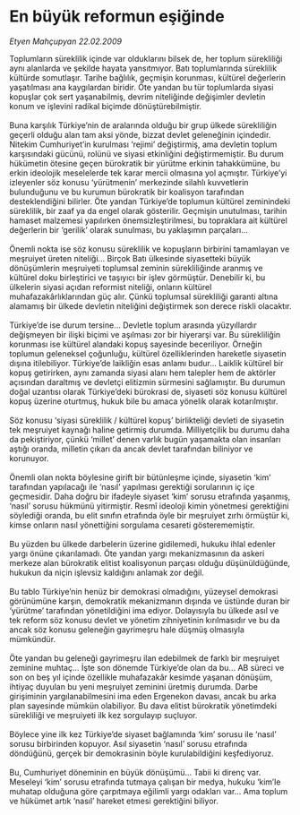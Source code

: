 # En büyük reformun eşiğinde

*Etyen Mahçupyan 22.02.2009*

<div class="taraf_structure_2col_1zq">
<div class="margen_n">



 <p>Toplumların süreklilik içinde var olduklarını bilsek de, her toplum sürekliliği aynı alanlarda ve şekilde hayata yansıtmıyor. Batı toplumlarında süreklilik kültürde somutlaşır. Tarihe bağlılık, geçmişin korunması, kültürel değerlerin yaşatılması ana kaygılardan biridir. Öte yandan bu tür toplumlarda siyasi kopuşlar çok sert yaşanabilmiş, devrim niteliğinde değişimler devletin konum ve işlevini radikal biçimde dönüştürebilmiştir. <br/><br/>Buna karşılık Türkiye’nin de aralarında olduğu bir grup ülkede sürekliliğin geçerli olduğu alan tam aksi yönde, bizzat devlet geleneğinin içindedir. Nitekim Cumhuriyet’in kurulması ‘rejimi’ değiştirmiş, ama devletin toplum karşısındaki gücünü, rolünü ve siyasi etkinliğini değiştirmemiştir. Bu durum hükümetin ötesine geçen bürokratik bir yürütme erkinin tahakkümüne, bu erkin ideolojik meselelerde tek karar mercii olmasına yol açmıştır. Türkiye’yi izleyenler söz konusu ‘yürütmenin’ merkezinde silahlı kuvvetlerin bulunduğunu ve bu kurumun bürokratik bir koalisyon tarafından desteklendiğini bilirler. Öte yandan Türkiye’de toplumun kültürel zeminindeki süreklilik, bir zaaf ya da engel olarak gösterilir. Geçmişin unutulması, tarihin hamaset malzemesi yapılırken önemsizleştirilmesi, bu topraklara ait kültürel değerlerin bir ‘gerilik’ olarak sunulması, bu yaklaşımın parçaları... <br/><br/>Önemli nokta ise söz konusu süreklilik ve kopuşların birbirini tamamlayan ve meşruiyet üreten niteliği... Birçok Batı ülkesinde siyasetteki büyük dönüşümlerin meşruiyeti toplumsal zeminin sürekliliğinde aranmış ve kültürel doku birleştirici ve taşıyıcı bir işlev görmüştür. Denebilir ki, bu ülkelerin siyasi açıdan reformist niteliği, onların kültürel muhafazakârlıklarından güç alır. Çünkü toplumsal sürekliliği garanti altına alamamış bir ülkede devletin niteliğini değiştirmek son derece riskli olacaktır. <br/><br/>Türkiye’de ise durum tersine... Devletle toplum arasında yüzyıllardır değişmeyen bir ilişki biçimi ve aşılması zor bir hiyerarşi var. Bu sürekliliğin korunması ise kültürel alandaki kopuş sayesinde beceriliyor. Örneğin toplumun geleneksel çoğunluğu, kültürel özelliklerinden hareketle siyasetin dışına itilebiliyor. Türkiye’de laikliğin esas anlamı budur... Laiklik kültürel bir kopuş getirirken, aynı zamanda siyasi alanı hem talepler hem de aktörler açısından daraltmış ve devletçi elitizmin sürmesini sağlamıştır. Bu durumun doğal uzantısı olarak Türkiye’deki bürokrasi de, siyaseti söz konusu kültürel kopuş üzerine oturtmuş, hukuk bile bu amaca yönelik olarak kotarılmıştır. <br/><br/>Söz konusu ‘siyasi süreklilik / kültürel kopuş’ birlikteliği devleti de siyasetin tek meşruiyet kaynağı haline getirmiş durumda. Milliyetçilik bu durumu daha da pekiştiriyor, çünkü ‘millet’ denen varlık bugün yaşamakta olan insanları aştığı oranda, milletin çıkarı da ancak devlet tarafından biliniyor ve korunuyor. <br/><br/>Önemli olan nokta böylesine girift bir bütünleşme içinde, siyasetin ‘kim’ tarafından yapılacağı ile ‘nasıl’ yapılması gerektiği sorularının iç içe geçmesidir. Daha doğru bir ifadeyle siyaset ‘kim’ sorusu etrafında yaşanmış, ‘nasıl’ sorusu hükmünü yitirmiştir. Resmî ideoloji kimin yönetmesi gerektiğini söylediği oranda, bu elit sınıfın etrafında öyle bir meşruiyet zırhı örmüştür ki, kimse onların nasıl yönettiğini sorgulama cesareti gösterememiştir. <br/><br/>Bu yüzden bu ülkede darbelerin üzerine gidilemedi, hukuku ihlal edenler yargı önüne çıkarılamadı. Öte yandan yargı mekanizmasının da askeri merkeze alan bürokratik elitist koalisyonun parçası olduğu düşünüldüğünde, hukukun da niçin işlevsiz kaldığını anlamak zor değil. <br/><br/>Bu tablo Türkiye’nin henüz bir demokrasi olmadığını, yüzeysel demokrasi görünümüne karşın, demokratik mekanizmanın dışında ve üstünde duran bir ‘yürütme’ tarafından yönetildiğini ima ediyor. Dolayısıyla bu ülkede asıl ve tek reform söz konusu devlet ve yönetim zihniyetinin kırılmasıdır ve bu da ancak söz konusu geleneğin gayrimeşru hale düşmüş olmasıyla mümkündür. <br/><br/>Öte yandan bu geleneği gayrimeşru ilan edebilmek de farklı bir meşruiyet zeminine muhtaç... İşte son dönemde Türkiye’de olan da bu... AB süreci ve son on beş yıl içinde özellikle muhafazakâr kesimde yaşanan dönüşüm, ihtiyaç duyulan bu yeni meşruiyet zeminini üretmiş durumda. Darbe girişiminin yargılanabilmesini ima eden Ergenekon davası, ancak bu arka plan sayesinde mümkün olabiliyor. Bu dava elitist bürokratik yönetimdeki sürekliliği ve meşruiyeti ilk kez sorgulayıp suçluyor. <br/><br/>Böylece yine ilk kez Türkiye’de siyaset bağlamında ‘kim’ sorusu ile ‘nasıl’ sorusu birbirinden kopuyor. Asıl siyasetin ‘nasıl’ sorusu etrafında döndüğünü, gerçek bir demokrasinin böyle kurulabildiğini keşfediyoruz. <br/><br/>Bu, Cumhuriyet döneminin en büyük dönüşümü... Tabii ki direnç var. Meseleyi ‘kim’ sorusu etrafında tutmaya çalışan bir medya, hukuku ‘kim’le muhatap olduğuna göre çarpıtmaya eğilimli yargı odakları var... Ama toplum ve hükümet artık ‘nasıl’ hareket etmesi gerektiğini biliyor.</p>

<br/>


<div id="taraf_not">
</div>

</div>


</div>
